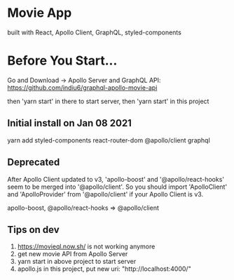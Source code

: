 # Movie App

built with React, Apollo Client, GraphQL, styled-components

# Before You Start...

Go and Download -> Apollo Server and GraphQL API: https://github.com/indiu6/graphql-apollo-movie-api

then 'yarn start' in there to start server,
then 'yarn start' in this project

## Initial install on Jan 08 2021

yarn add styled-components
react-router-dom
@apollo/client
graphql

## Deprecated

After Apollo Client updated to v3, 'apollo-boost' and '@apollo/react-hooks' seem to be merged into '@apollo/client'.
So you should import 'ApolloClient' and 'ApolloProvider' from '@apollo/client' if your Apollo Client is v3.

apollo-boost, @apollo/react-hooks => @apollo/client

## Tips on dev

1. https://movieql.now.sh/ is not working anymore
2. get new movie API from Apollo Server
3. yarn start in above project to start server
4. apollo.js in this project, put new uri: "http://localhost:4000/"
